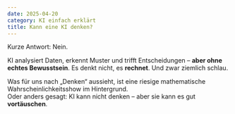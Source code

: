 ```yaml
---
date: 2025-04-20
category: KI einfach erklärt
title: Kann eine KI denken?
---
```


Kurze Antwort: Nein.

KI analysiert Daten, erkennt Muster und trifft Entscheidungen – **aber ohne echtes Bewusstsein**. Es denkt nicht, es **rechnet**. Und zwar ziemlich schlau.

Was für uns nach „Denken“ aussieht, ist eine riesige mathematische Wahrscheinlichkeitsshow im Hintergrund.  
Oder anders gesagt: KI kann nicht denken – aber sie kann es gut **vortäuschen**.